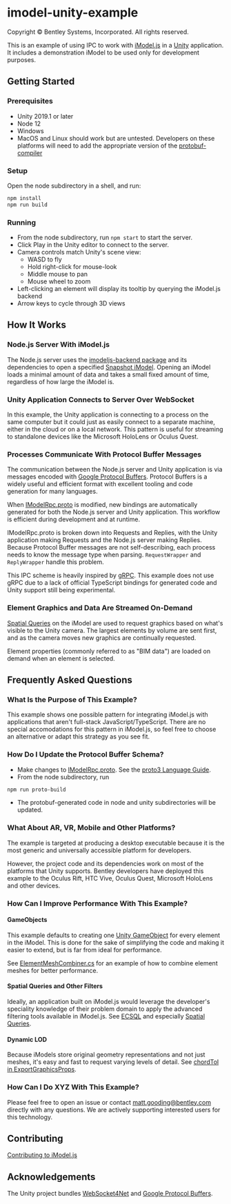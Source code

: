 # imodel-unity-example

Copyright © Bentley Systems, Incorporated. All rights reserved.

This is an example of using IPC to work with [iModel.js](https://imodeljs.org/)
in a [Unity](https://unity.com/) application. It includes a demonstration iModel to be used only for
development purposes.

## Getting Started

### Prerequisites

* Unity 2019.1 or later
* Node 12
* Windows
* MacOS and Linux should work but are untested. Developers on these platforms will need to add the appropriate
  version of the [protobuf-compiler](https://developers.google.com/protocol-buffers/docs/downloads)

### Setup

Open the node subdirectory in a shell, and run:

```sh
npm install
npm run build
```

### Running

* From the node subdirectory, run `npm start` to start the server.
* Click Play in the Unity editor to connect to the server.
* Camera controls match Unity's scene view:
  * WASD to fly
  * Hold right-click for mouse-look
  * Middle mouse to pan
  * Mouse wheel to zoom
* Left-clicking an element will display its tooltip by querying the iModel.js backend
* Arrow keys to cycle through 3D views

## How It Works

### Node.js Server With iModel.js

The Node.js server uses the
[imodeljs-backend package](https://imodeljs.github.io/iModelJs-docs-output/reference/imodeljs-backend/)
and its dependencies to open a specified
[Snapshot iModel](https://imodeljs.github.io/iModelJs-docs-output/learning/backend/accessingimodels/).
Opening an iModel loads a minimal amount of data and takes a small fixed amount of time, regardless of
how large the iModel is.

### Unity Application Connects to Server Over WebSocket

In this example, the Unity application is connecting to a process on the same computer but it could
just as easily connect to a separate machine, either in the cloud or on a local network. This pattern
is useful for streaming to standalone devices like the Microsoft HoloLens or Oculus Quest.

### Processes Communicate With Protocol Buffer Messages

The communication between the Node.js server and Unity application is via messages encoded with
[Google Protocol Buffers](https://developers.google.com/protocol-buffers/docs/proto3).
Protocol Buffers is a widely useful and efficient format with excellent tooling and code generation
for many languages.

When [IModelRpc.proto](./node/IModelRpc.proto) is modified, new bindings are automatically generated
for both the Node.js server and Unity application. This workflow is efficient during development and
at runtime.

IModelRpc.proto is broken down into Requests and Replies, with the Unity application making Requests
and the Node.js server making Replies. Because Protocol Buffer messages are not self-describing, each
process needs to know the message type when parsing. `RequestWrapper` and `ReplyWrapper` handle this
problem.

This IPC scheme is heavily inspired by [gRPC](https://grpc.io/). This example does not use gRPC due
to a lack of official TypeScript bindings for generated code and Unity support still being
experimental.

### Element Graphics and Data Are Streamed On-Demand

[Spatial Queries](https://imodeljs.github.io/iModelJs-docs-output/learning/spatialqueries/)
on the iModel are used to request graphics based on what's visible to the Unity camera.
The largest elements by volume are sent first, and as the camera moves new graphics are continually
requested.

Element properties (commonly referred to as "BIM data") are loaded on demand when an element is selected.

## Frequently Asked Questions

### What Is the Purpose of This Example?

This example shows one possible pattern for integrating iModel.js with applications that
aren't full-stack JavaScript/TypeScript. There are no special accomodations for this pattern in
iModel.js, so feel free to choose an alternative or adapt this strategy as you see fit.

### How Do I Update the Protocol Buffer Schema?

* Make changes to [IModelRpc.proto](./node/IModelRpc.proto).
  See the [proto3 Language Guide](https://developers.google.com/protocol-buffers/docs/proto3).
* From the node subdirectory, run

```sh
npm run proto-build
```

* The protobuf-generated code in node and unity subdirectories will be updated.

### What About AR, VR, Mobile and Other Platforms?

The example is targeted at producing a desktop executable because it is the most generic and universally
accessible platform for developers.

However, the project code and its dependencies work on most of the
platforms that Unity supports. Bentley developers have deployed this example to the Oculus Rift, HTC Vive,
Oculus Quest, Microsoft HoloLens and other devices.

### How Can I Improve Performance With This Example?

#### GameObjects

This example defaults to creating one [Unity GameObject](https://docs.unity3d.com/Manual/class-GameObject.html)
for every element in the iModel. This is done for the sake of simplifying the code and making it easier to
extend, but is far from ideal for performance.

See [ElementMeshCombiner.cs](./unity/Assets/Bentley/Scripts/ElementMeshCombiner.cs) for an
example of how to combine element meshes for better performance.

#### Spatial Queries and Other Filters

Ideally, an application built on iModel.js would leverage the developer's speciality
knowledge of their problem domain to apply the advanced filtering tools available in
iModel.js. See
[ECSQL](https://imodeljs.github.io/iModelJs-docs-output/learning/ecsql/)
and especially
[Spatial Queries](https://imodeljs.github.io/iModelJs-docs-output/learning/spatialqueries/).

#### Dynamic LOD

Because iModels store original geometry representations and not just meshes, it's easy
and fast to request varying levels of detail.
See [chordTol in ExportGraphicsProps](https://imodeljs.github.io/iModelJs-docs-output/reference/imodeljs-backend/imodels/exportgraphicsprops/).

### How Can I Do XYZ With This Example?

Please feel free to open an issue or contact matt.gooding@bentley.com directly with any questions.
We are actively supporting interested users for this technology.

## Contributing

[Contributing to iModel.js](https://github.com/imodeljs/imodeljs/blob/master/CONTRIBUTING.md)

## Acknowledgements

The Unity project bundles [WebSocket4Net](https://github.com/kerryjiang/WebSocket4Net) and
[Google Protocol Buffers](https://developers.google.com/protocol-buffers).
